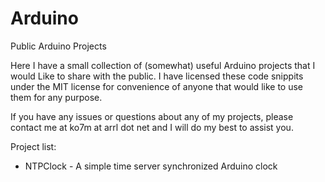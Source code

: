 # Arduino
Public Arduino Projects

Here I have a small collection of (somewhat) useful Arduino projects that I would
Like to share with the public.  I have licensed these code snippits under the MIT
license for convenience of anyone that would like to use them for any purpose.

If you have any issues or questions about any of my projects, please contact me
at ko7m at arrl dot net and I will do my best to assist you.

Project list:

 - NTPClock - A simple time server synchronized Arduino clock


